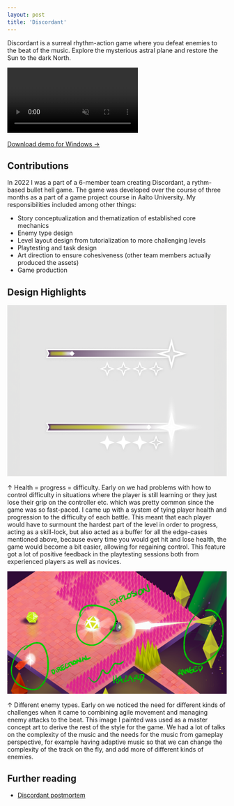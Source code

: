 ```yaml
---
layout: post
title: 'Discordant'
---
```


Discordant is a surreal rhythm-action game where you defeat enemies to the beat of the music. Explore the mysterious astral plane and restore the Sun to the dark North.

<video src="/assets/video/Discordant_trailer.mp4" autoplay loop muted playsinline></video>

<div class="blocklink">
<a href="https://drive.google.com/file/d/1pNbVPoUSmdgoKceq_aCguCl8c_r7vAZ0/view?usp=drive_link" target="_blank">Download demo for Windows →</a></div>

## Contributions
In 2022 I was a part of a 6-member team creating Discordant, a rythm-based bullet hell game. The game was developed over the course of three months as a part of a game project course in Aalto University. My responsibilities included among other things:

- Story conceptualization and thematization of established core mechanics
- Enemy type design
- Level layout design from tutorialization to more challenging levels
- Playtesting and task design
- Art direction to ensure cohesiveness (other team members actually produced the assets)
- Game production

## Design Highlights

![Combo bar](../assets/img/projects/Discordant/ui-combo-bar.png)
<div class="small"> ↑ Health = progress = difficulty. Early on we had problems with how to control difficulty in situations where the player is still learning or they just lose their grip on the controller etc. which was pretty common since the game was so fast-paced. I came up with a system of tying player health and progression to the difficulty of each battle. This meant that each player would have to surmount the hardest part of the level in order to progress, acting as a skill-lock, but also acted as a buffer for all the edge-cases mentioned above, because every time you would get hit and lose health, the game would become a bit easier, allowing for regaining control. This feature got a lot of positive feedback in the playtesting sessions both from experienced players as well as novices. </div>

![Enemy types and hazards](../assets/img/projects/Discordant/enemyTypes.png)
<div class="small"> ↑ Different enemy types. Early on we noticed the need for different kinds of challenges when it came to combining agile movement and managing enemy attacks to the beat. This image I painted was used as a master concept art to derive the rest of the style for the game. We had a lot of talks on the complexity of the music and the needs for the music from gameplay perspective, for example having adaptive music so that we can change the complexity of the track on the fly, and add more of different kinds of enemies.</div>

<!-- [Img of level design]
<div class="small"> ↑ Various levels from the end of the game. In order to ramp up difficulty we wanted the levels themselves also provide a maneovering challenge. This combined with various trap elements meant we had quite a bit of possibilities for scaling the difficulty. A lot of the level layouts were changed in accordance with playtesting data. For example obstacles and chasms were thought of as similar types of challenges, but it turned out a lot of the players got stuck in the obstacle geometry and thus wasn't difficult in a fun sense, so we eliminated a lot of them.</div> -->

## Further reading
- [Discordant postmortem](/discordant)